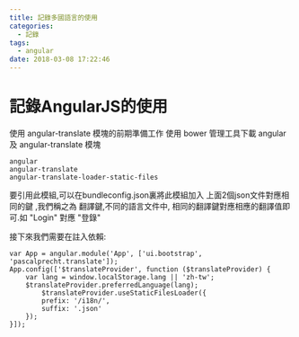 ```yaml
---
title: 記錄多國語言的使用
categories:
  - 記錄
tags:
  - angular
date: 2018-03-08 17:22:46
---
```

# 記錄AngularJS的使用
使用 angular-translate 模塊的前期準備工作
使用 bower 管理工具下載 angular 及 angular-translate 模塊
```
angular
angular-translate
angular-translate-loader-static-files
```
要引用此模組,可以在bundleconfig.json裏將此模組加入
上面2個json文件對應相同的鍵 ,我們稱之為 翻譯鍵,不同的語言文件中,
相同的翻譯鍵對應相應的翻譯值即可.如 "Login" 對應 "登錄"

接下來我們需要在註入依賴:
```
var App = angular.module('App', ['ui.bootstrap', 'pascalprecht.translate']);
App.config(['$translateProvider', function ($translateProvider) {
    var lang = window.localStorage.lang || 'zh-tw';
    $translateProvider.preferredLanguage(lang);
        $translateProvider.useStaticFilesLoader({
        prefix: '/i18n/',
        suffix: '.json'
    });
}]);
```
